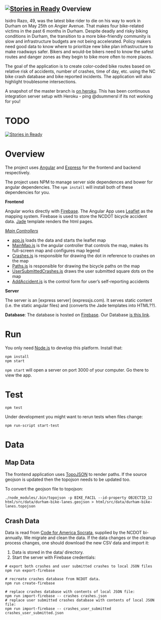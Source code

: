 [![Stories in Ready](https://badge.waffle.io/bikesafety/bikesafety.png?label=ready&title=Ready)](https://waffle.io/bikesafety/bikesafety)
Overview
--------
Isidro Razo, 49, was the latest bike rider to die on his way to work in Durham on May 25th on Angier Avenue. That makes four bike-related victims in the past 6 months in Durham. Despite deadly and risky biking conditions in Durham, the transition to a more bike-friendly community is slow and infrastructure budgets are not being accelerated. Policy makers need good data to know where to prioritize new bike plan infrastructure to make roadways safer. Bikers and would-be bikers need to know the safest routes and danger zones as they begin to bike more often to more places.

The goal of the application is to create color-coded bike routes based on relative risk of accidents, number of crashes, time of day, etc. using the NC bike crash database and bike reported incidents. The application will also highlight troublesome intersections.

A snapshot of the master branch is [on heroku](http://bikesafetee.herokuapp.com/). This has been continuous integration server setup with Heroku - ping @dsummersl if its not working for you!

# TODO

[![Stories in Ready](https://badge.waffle.io/bikesafety/bikesafety.svg?label=ready&title=Ready)](http://waffle.io/bikesafety/bikesafety)

Overview
========

The project uses [Angular](https://angularjs.org/) and [Express](http://expressjs.com/) for the frontend and backend respectively. 

The project uses NPM to manage server side dependences and bower for angular dependencies. The `npm install` will install both of these dependencies for you.

**Frontend**

Angular works directly with [Firebase](https://www.firebase.com/). The Angular App uses [Leaflet](http://leafletjs.com/) as the mapping system. Firebase is used to store the NCDOT bicycle accident data. [Jade](http://jade-lang.com/) template renders the html pages. 

[*Main Controllers*](https://github.com/BikeSafety/BikeSafety/tree/master/html/includes/angular)

* [app.js](https://github.com/BikeSafety/BikeSafety/blob/master/html/includes/angular/app.js) loads the data and starts the leaflet map
* [MainMap.js](https://github.com/BikeSafety/BikeSafety/blob/master/html/includes/angular/MainMap.js) is the angular controller that controls the map, makes its full-screen map and configures map legend 
* [Crashes.js](https://github.com/BikeSafety/BikeSafety/blob/master/html/includes/angular/Crashes.js) is responsible for drawing the dot in reference to crashes on the map
* [Paths.js](https://github.com/BikeSafety/BikeSafety/blob/master/html/includes/angular/Paths.js) is responsible for drawing the bicycle paths on the map
* [UserSubmittedCrashes.js](https://github.com/BikeSafety/BikeSafety/blob/master/html/includes/angular/UserSubmittedCrashes.js) draws the user submitted square dots on the map
* [AddAccident.js](https://github.com/BikeSafety/BikeSafety/blob/master/html/includes/angular/AddAccident.js) is the control form for user’s self-reporting accidents

**Server**

The server is an [express server] (expressjs.com). It serves static content (i.e. the static angular files) and (converts the Jade templates into HTML??).


**Database**: The database is hosted on [Firebase](http://firebase.com). Our Database [is this link](https://bikesafety.firebaseio.com/).

Run
===

You only need [Node.js](http://nodejs.org) to develop this platform. Install that:

    npm install
    npm start

`npm start` will open a server on port 3000 of your computer. Go there to view the app.

# Test

    npm test

Under development you might want to rerun tests when files change:

    npm run-script start-test

# Data

## Map Data

The frontend application uses [TopoJSON](https://github.com/mbostock/topojson)
to render paths. If the source geojson is updated then the topojson needs to be
updated too.

To convert the geojson file to topojson:

    ./node_modules/.bin/topojson -p BIKE_FACIL --id-property OBJECTID_12 html/src/data/durham-bike-lanes.geojson > html/src/data/durham-bike-lanes.topojson

## Crash Data

Data is read from [Code for America Socrata](https://brigades.opendatanetwork.com/TRANSPORTATION/North-Carolina-Bicycle-Crash-Data/5tve-iede), supplied by the NCDOT bi-annually. We migrate and clean
the data. If the data changes or the cleanup process changes, one should
download the new CSV data and import it:

1. Data is stored in the data/ directory.
2. Start the server with Firebase credentials:

```
# export both crashes and user submitted crashes to local JSON files
npm run export-firebase

# recreate crashes database from NCDOT data.
npm run create-firebase

# replace crashes database with contents of local JSON file:
npm run import-firebase -- crashes crashes.json
# replace user submitted crashes database with contents of local JSON file:
npm run import-firebase -- crashes_user_submitted crashes_user_submitted.json
```
